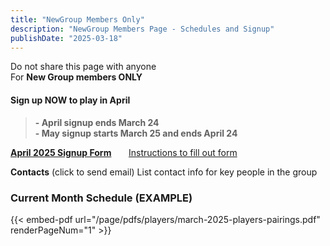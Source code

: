 ```yaml
---
title: "NewGroup Members Only"
description: "NewGroup Members Page - Schedules and Signup"
publishDate: "2025-03-18"
---
```


Do not share this page with anyone\
For **New Group members ONLY**
#### **Sign up NOW to play in April**
>**- April signup ends March 24**\
>**- May signup starts March 25 and ends April 24**

**[April 2025 Signup Form](/page/groups/players/signup)**  &nbsp;&nbsp;&nbsp;&nbsp;&nbsp;         [Instructions to fill out form](/page/groups/signupprocess)

**Contacts** (click to send email)
List contact info for key people in the group
### Current Month Schedule  (EXAMPLE)

{{< embed-pdf url="/page/pdfs/players/march-2025-players-pairings.pdf" renderPageNum="1" >}}
